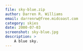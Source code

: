 ```yaml
---
file: sky-blue.zip
author: Darren R. Williams
email: darrenrw@free.midcoast.com
category: skies
date: 2000-07-03
screenshot: sky-blue.jpg
description: >
    A blue sky.
---
```

